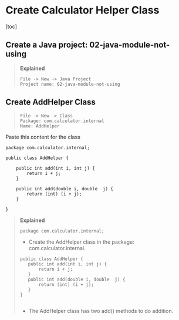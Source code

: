 # Create Calculator Helper Class
[toc]

## Create a Java project: 02-java-module-not-using
>**Explained**
>
>```
>File -> New -> Java Project
>Project name: 02-java-module-not-using
>```
>



## Create AddHelper Class

>```
>File -> New -> Class
>Package: com.calculator.internal
>Name: AddHelper
>```
>

Paste this content for the class
```
package com.calculator.internal;

public class AddHelper {
	
	public int add(int i, int j) {
		return i + j;
	}

	public int add(double i, double  j) {
		return (int) (i + j);
	}

}

```
>**Explained**
>
>```
>package com.calculator.internal;
>```
>- Create the AddHelper class in the package: com.calculator.internal.
>
>```
>public class AddHelper {
>    public int add(int i, int j) {
>        return i + j;
>    }
>    public int add(double i, double  j) {
>        return (int) (i + j);
>    }
>}
>	
>```
>- The AddHelper class has two add() methods to do addition.
>
>



